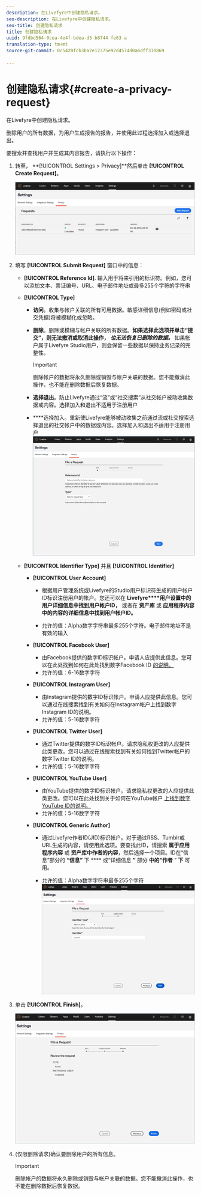 ```yaml
---
description: 在Livefyre中创建隐私请求。
seo-description: 在Livefyre中创建隐私请求。
seo-title: 创建隐私请求
title: 创建隐私请求
uuid: 9fdbd564-0cea-4e4f-bdea-d5 b8744 fe63 a
translation-type: tm+mt
source-git-commit: 0c5420fcb3ba2e12375e92d4574d0a6dff310869

---
```



# 创建隐私请求{#create-a-privacy-request}

在Livefyre中创建隐私请求。

删除用户的所有数据，为用户生成报告的报告，并使用此过程选择加入或选择退出。

要搜索并查找用户并生成其内容报告，请执行以下操作：

1. 转至， **[!UICONTROL Settings > Privacy]**然后单击 **[!UICONTROL Create Request]**。

   ![](assets/privacypage1.png)

1. 填写 **[!UICONTROL Submit Request]** 窗口中的信息：

   * **[!UICONTROL Reference Id]**. 输入用于将来引用的标识符。例如，您可以添加文本、票证编号、URL、电子邮件地址或最多255个字符的字符串
   * **[!UICONTROL Type]**

      * **访问**。收集与帐户关联的所有可用数据。敏感详细信息(例如密码或社交凭据)将被模糊化或忽略。

      * **删除**。删除或模糊与帐户关联的所有数据。**如果选择此选项并单击“提交”，则无法撤消或取消此操作， *也无法恢复已删除的数据。*** 如果帐户属于Livefyre Studio用户，则会保留一些数据以保持业务记录的完整性。

         >[!IMPORTANT]
         >
         >删除帐户的数据将永久删除或销毁与帐户关联的数据。您不能撤消此操作，也不能在删除数据后恢复数据。

      * **选择退出**。防止Livefyre通过“流”或“社交搜索”从社交帐户被动收集数据或内容。选择加入和退出不适用于注册用户
      * ****选择加入。重新使Livefyre能够被动收集之前通过流或社交搜索选择退出的社交帐户中的数据或内容。选择加入和退出不适用于注册用户
      ![](assets/privacypage2.png)

   * **[!UICONTROL Identifier Type]** 并且 **[!UICONTROL Identifier]**

      * **[!UICONTROL User Account]**

         * 根据用户管理系统或Livefyre的Studio用户标识符生成的用户帐户ID标识注册用户的帐户。您还可以在 **Livefyre****用户设置中的用户详细信息中找到用户帐户ID，** 或者在 **资产库** 或 **应用程序内容中的内容的详细信息中找到用户帐户ID。**

         * 允许的值：Alpha数字字符串最多255个字符。电子邮件地址不是有效的输入
      * **[!UICONTROL Facebook User]**

         * 由Facebook提供的数字ID标识帐户。申请人应提供此信息。您可以在此处找到如何在此处找到数字Facebook ID [的说明。](https://www.facebook.com/help/1397933243846983?helpref=faq_content)
         * 允许的值：6-16数字字符
      * **[!UICONTROL Instagram User]**

         * 由Instagram提供的数字ID标识帐户。申请人应提供此信息。您可以通过在线搜索找到有关如何在Instagram帐户上找到数字Instagram ID的说明。
         * 允许的值：5-16数字字符
      * **[!UICONTROL Twitter User]**

         * 通过Twitter提供的数字ID标识帐户。请求隐私权更改的人应提供此类更改。您可以通过在线搜索找到有关如何找到Twitter帐户的数字Twitter ID的说明。
         * 允许的值：5-16数字字符
      * **[!UICONTROL YouTube User]**

         * 由YouTube提供的数字ID标识帐户。请求隐私权更改的人应提供此类更改。您可以在此处找到关于如何在YouTube帐户 [上找到数字YouTube ID的说明。](https://support.google.com/youtube/answer/3250431?hl=en)
         * 允许的值：5-16数字字符
      * **[!UICONTROL Generic Author]**

         * 通过Livefyre作者ID(JID)标识帐户。对于通过RSS、Tumblr或URL生成的内容，请使用此选项。要查找此ID，请搜索 **属于应用程序内容** 或 **资产库中作者的内容**，然后选择一个项目。ID在“信息”部分的 **“信息”** 下 **** 或“详细信息 **”** 部分 **中的“作者** ” **下** 可用。

         * 允许的值：Alpha数字字符串最多255个字符
         ![](assets/privacypage3.png)








1. 单击 **[!UICONTROL Finish]**。

   ![](assets/privacypage4.png)

1. (仅限删除请求)确认要删除用户的所有信息。

   >[!IMPORTANT]
   >
   >删除帐户的数据将永久删除或销毁与帐户关联的数据。您不能撤消此操作，也不能在删除数据后恢复数据。

